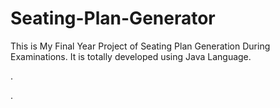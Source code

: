 # Seating-Plan-Generator

This is My Final Year Project of Seating Plan Generation During Examinations. It is totally developed using Java Language.












.























































































































































































.






































